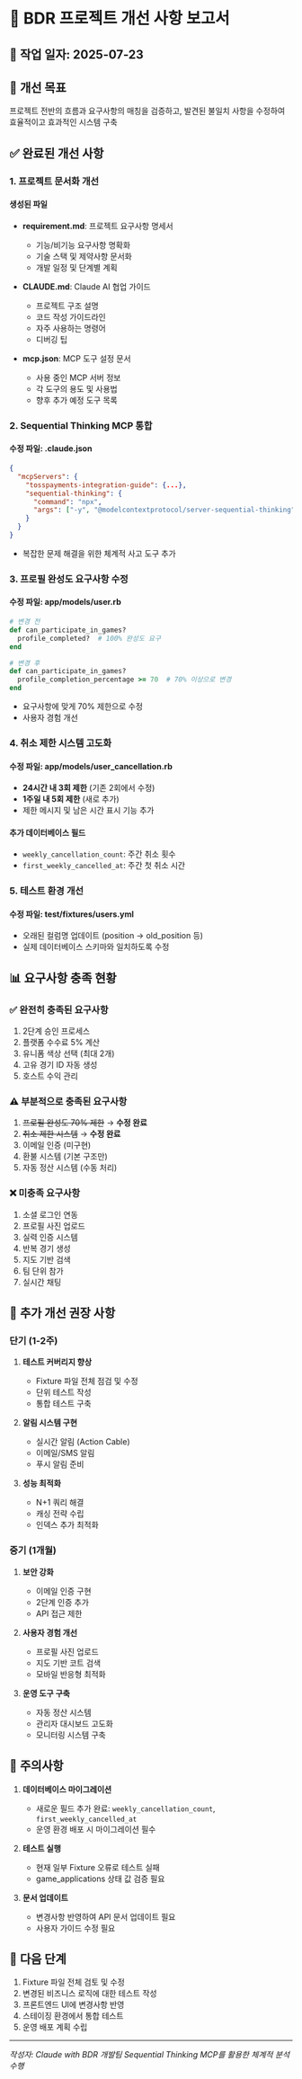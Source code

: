 # 🏀 BDR 프로젝트 개선 사항 보고서

## 📅 작업 일자: 2025-07-23

## 🎯 개선 목표
프로젝트 전반의 흐름과 요구사항의 매칭을 검증하고, 발견된 불일치 사항을 수정하여 효율적이고 효과적인 시스템 구축

## ✅ 완료된 개선 사항

### 1. 프로젝트 문서화 개선
#### 생성된 파일
- **requirement.md**: 프로젝트 요구사항 명세서
  - 기능/비기능 요구사항 명확화
  - 기술 스택 및 제약사항 문서화
  - 개발 일정 및 단계별 계획

- **CLAUDE.md**: Claude AI 협업 가이드
  - 프로젝트 구조 설명
  - 코드 작성 가이드라인
  - 자주 사용하는 명령어
  - 디버깅 팁

- **mcp.json**: MCP 도구 설정 문서
  - 사용 중인 MCP 서버 정보
  - 각 도구의 용도 및 사용법
  - 향후 추가 예정 도구 목록

### 2. Sequential Thinking MCP 통합
#### 수정 파일: .claude.json
```json
{
  "mcpServers": {
    "tosspayments-integration-guide": {...},
    "sequential-thinking": {
      "command": "npx",
      "args": ["-y", "@modelcontextprotocol/server-sequential-thinking"]
    }
  }
}
```
- 복잡한 문제 해결을 위한 체계적 사고 도구 추가

### 3. 프로필 완성도 요구사항 수정
#### 수정 파일: app/models/user.rb
```ruby
# 변경 전
def can_participate_in_games?
  profile_completed?  # 100% 완성도 요구
end

# 변경 후
def can_participate_in_games?
  profile_completion_percentage >= 70  # 70% 이상으로 변경
end
```
- 요구사항에 맞게 70% 제한으로 수정
- 사용자 경험 개선

### 4. 취소 제한 시스템 고도화
#### 수정 파일: app/models/user_cancellation.rb
- **24시간 내 3회 제한** (기존 2회에서 수정)
- **1주일 내 5회 제한** (새로 추가)
- 제한 메시지 및 남은 시간 표시 기능 추가

#### 추가 데이터베이스 필드
- `weekly_cancellation_count`: 주간 취소 횟수
- `first_weekly_cancelled_at`: 주간 첫 취소 시간

### 5. 테스트 환경 개선
#### 수정 파일: test/fixtures/users.yml
- 오래된 컬럼명 업데이트 (position → old_position 등)
- 실제 데이터베이스 스키마와 일치하도록 수정

## 📊 요구사항 충족 현황

### ✅ 완전히 충족된 요구사항
1. 2단계 승인 프로세스
2. 플랫폼 수수료 5% 계산
3. 유니폼 색상 선택 (최대 2개)
4. 고유 경기 ID 자동 생성
5. 호스트 수익 관리

### ⚠️ 부분적으로 충족된 요구사항
1. ~~프로필 완성도 70% 제한~~ → **수정 완료**
2. ~~취소 제한 시스템~~ → **수정 완료**
3. 이메일 인증 (미구현)
4. 환불 시스템 (기본 구조만)
5. 자동 정산 시스템 (수동 처리)

### ❌ 미충족 요구사항
1. 소셜 로그인 연동
2. 프로필 사진 업로드
3. 실력 인증 시스템
4. 반복 경기 생성
5. 지도 기반 검색
6. 팀 단위 참가
7. 실시간 채팅

## 🔧 추가 개선 권장 사항

### 단기 (1-2주)
1. **테스트 커버리지 향상**
   - Fixture 파일 전체 점검 및 수정
   - 단위 테스트 작성
   - 통합 테스트 구축

2. **알림 시스템 구현**
   - 실시간 알림 (Action Cable)
   - 이메일/SMS 알림
   - 푸시 알림 준비

3. **성능 최적화**
   - N+1 쿼리 해결
   - 캐싱 전략 수립
   - 인덱스 추가 최적화

### 중기 (1개월)
1. **보안 강화**
   - 이메일 인증 구현
   - 2단계 인증 추가
   - API 접근 제한

2. **사용자 경험 개선**
   - 프로필 사진 업로드
   - 지도 기반 코트 검색
   - 모바일 반응형 최적화

3. **운영 도구 구축**
   - 자동 정산 시스템
   - 관리자 대시보드 고도화
   - 모니터링 시스템 구축

## 📝 주의사항

1. **데이터베이스 마이그레이션**
   - 새로운 필드 추가 완료: `weekly_cancellation_count`, `first_weekly_cancelled_at`
   - 운영 환경 배포 시 마이그레이션 필수

2. **테스트 실행**
   - 현재 일부 Fixture 오류로 테스트 실패
   - game_applications 상태 값 검증 필요

3. **문서 업데이트**
   - 변경사항 반영하여 API 문서 업데이트 필요
   - 사용자 가이드 수정 필요

## 🚀 다음 단계

1. Fixture 파일 전체 검토 및 수정
2. 변경된 비즈니스 로직에 대한 테스트 작성
3. 프론트엔드 UI에 변경사항 반영
4. 스테이징 환경에서 통합 테스트
5. 운영 배포 계획 수립

---
*작성자: Claude with BDR 개발팀*
*Sequential Thinking MCP를 활용한 체계적 분석 수행*